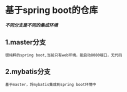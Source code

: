 # 基于spring boot的仓库  
**_不同分支是不同的集成环境_**
## 1.master分支
    很纯粹的spring boot,当前只有web环境，能启动8080端口，无代码
## 2.mybatis分支
    基于master，将mybatis集成到spring boot环境中
